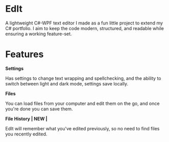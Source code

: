 # EdIt
A lightweight C#-WPF text editor I made as a fun little project to extend my C# portfolio. I aim to keep the code modern, structured, and readable while ensuring a working feature-set.

# Features
**Settings**

Has settings to change text wrapping and spellchecking, and the ability to switch between light and dark mode, settings save locally.

**Files**

 You can load files from your computer and edit them on the go, and once you're done you can save them.
 
**File History | NEW |**

 EdIt will remember what you've edited previously, so no need to find files you recently edited.
